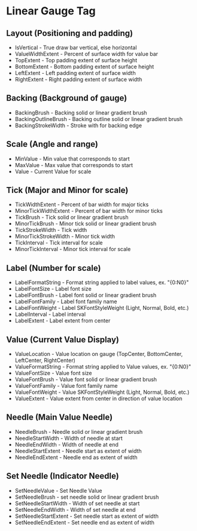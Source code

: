 # Linear Gauge Tag

## Layout (Positioning and padding)
* IsVertical - True draw bar vertical, else horizontal
* ValueWidthExtent - Percent of surface width for value bar
* TopExtent - Top padding extent of surface height
* BottomExtent - Bottom padding extent of surface height
* LeftExtent - Left padding extent of surface width
* RightExtent - Right padding extent of surface width

## Backing (Background of gauge)
* BackingBrush - Backing solid or linear gradient brush
* BackingOutlineBrush - Backing outline solid or linear gradient brush
* BackingStrokeWidth - Stroke with for backing edge

## Scale (Angle and range)
* MinValue - Min value that corresponds to start
* MaxValue - Max value that corresponds to start
* Value - Current Value for scale

## Tick (Major and Minor for scale)
* TickWidthExtent - Percent of bar width for major ticks
* MinorTickWidthExtent - Percent of bar width for minor ticks
* TickBrush - Tick solid or linear gradient brush
* MinorTickBrush - Minor tick solid or linear gradient brush
* TickStrokeWidth - Tick width
* MinorTickStrokeWidth - Minor tick width
* TickInterval - Tick interval for scale
* MinorTickInterval - Minor tick interval for scale

## Label (Number for scale)
* LabelFormatString - Format string applied to label values, ex. "{0:N0}"
* LabelFontSize - Label font size
* LabelFontBrush - Label font solid or linear gradient brush
* LabelFontFamily - Label font family name
* LabelFontWeight - Label SKFontStyleWeight (Light, Normal, Bold, etc.)
* LabelInterval - Label interval
* LabelExtent - Label extent from center

## Value (Current Value Display)
* ValueLocation - Value location on gauge (TopCenter, BottomCenter, LeftCenter, RightCenter)
* ValueFormatString - Format string applied to Value values, ex. "{0:N0}"
* ValueFontSize - Value font size
* ValueFontBrush - Value font solid or linear gradient brush
* ValueFontFamily - Value font family name
* ValueFontWeight - Value SKFontStyleWeight (Light, Normal, Bold, etc.)
* ValueExtent - Value extent from center in direction of value location

## Needle (Main Value Needle)
* NeedleBrush - Needle solid or linear gradient brush
* NeedleStartWidth - Width of needle at start
* NeedleEndWidth - Width of needle at end
* NeedleStartExtent - Needle start as extent of width
* NeedleEndExtent - Needle end as extent of width

## Set Needle (Indicator Needle)
* SetNeedleValue - Set Needle Value
* SetNeedleBrush - set needle solid or linear gradient brush
* SetNeedleStartWidth - Width of set needle at start
* SetNeedleEndWidth - Width of set needle at end
* SetNeedleStartExtent - Set needle start as extent of width
* SetNeedleEndExtent - Set needle end as extent of width